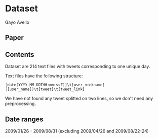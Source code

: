 # Dataset

Gayo Avello

## Paper

## Contents

Dataset are 214 text files with tweets corresponding to one unique day.

Text files have the following structure:

```
[date(YYYY-MM-DDTHH:mm:ssZ)]\t[user_nickname] ([user_name])\t[tweet]\t[tweet_link]
```

We have not found any tweet splitted on two lines, so we don't need any preprocessing.

## Date ranges

2009/01/26 - 2009/08/31 (excluding 2009/04/26 and 2009/08/22-24)

